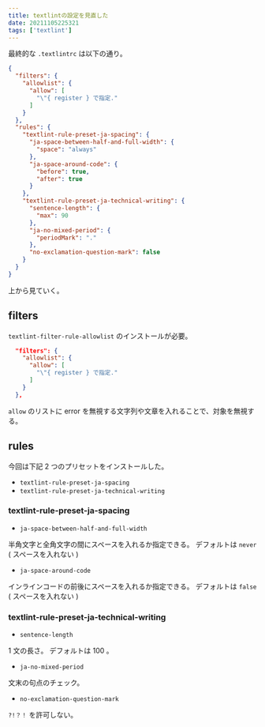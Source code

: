 ```yaml
---
title: textlintの設定を見直した
date: 20211105225321
tags: ['textlint']
---
```


最終的な `.textlintrc` は以下の通り。
```json
{
  "filters": {
    "allowlist": {
      "allow": [
        "\"{ register } で指定."
      ]
    }
  },
  "rules": {
    "textlint-rule-preset-ja-spacing": {
      "ja-space-between-half-and-full-width": {
        "space": "always"
      },
      "ja-space-around-code": {
        "before": true,
        "after": true
      }
    },
    "textlint-rule-preset-ja-technical-writing": {
      "sentence-length": {
        "max": 90
      },
      "ja-no-mixed-period": {
        "periodMark": "."
      },
      "no-exclamation-question-mark": false
    }
  }
}
```

上から見ていく。

## filters
`textlint-filter-rule-allowlist` のインストールが必要。
```json
  "filters": {
    "allowlist": {
      "allow": [
        "\"{ register } で指定."
      ]
    }
  },
```
`allow` のリストに error を無視する文字列や文章を入れることで、対象を無視する。


## rules
今回は下記 2 つのプリセットをインストールした。
- `textlint-rule-preset-ja-spacing`
- `textlint-rule-preset-ja-technical-writing`

### textlint-rule-preset-ja-spacing
- `ja-space-between-half-and-full-width`

半角文字と全角文字の間にスペースを入れるか指定できる。
デフォルトは `never` ( スペースを入れない )

- `ja-space-around-code`

インラインコードの前後にスペースを入れるか指定できる。
デフォルトは `false` ( スペースを入れない )

### textlint-rule-preset-ja-technical-writing
- `sentence-length`

1 文の長さ。
デフォルトは 100 。

- `ja-no-mixed-period`

文末の句点のチェック。

- `no-exclamation-question-mark`

`?!？！` を許可しない。
